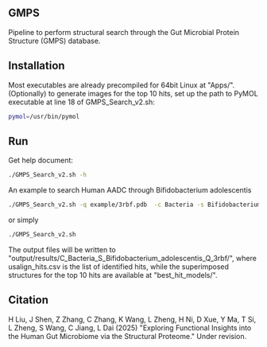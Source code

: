 ## GMPS ##
Pipeline to perform structural search through the Gut Microbial Protein Structure (GMPS) database.

## Installation ##

Most executables are already precompiled for 64bit Linux at "Apps/".
(Optionally) to generate images for the top 10 hits, set up the path to PyMOL executable at line 18 of GMPS_Search_v2.sh:
```bash
pymol=/usr/bin/pymol
```

## Run ##

Get help document:
```bash
./GMPS_Search_v2.sh -h
```

An example to search Human AADC through Bifidobacterium adolescentis
```bash
./GMPS_Search_v2.sh -q example/3rbf.pdb  -c Bacteria -s Bifidobacterium_adolescentis -o output
```
or simply
```bash
./GMPS_Search_v2.sh
```
The output files will be written to "output/results/C_Bacteria_S_Bifidobacterium_adolescentis_Q_3rbf/", where usalign_hits.csv is the list of identified hits, while the superimposed structures for the top 10 hits are available at "best_hit_models/".


## Citation ##
H Liu, J Shen, Z Zhang, C Zhang, K Wang, L Zheng, H Ni, D Xue, Y Ma, T Si, L Zheng, S Wang, C Jiang, L Dai
(2025) "Exploring Functional Insights into the Human Gut Microbiome via the Structural Proteome." Under revision.

